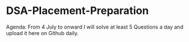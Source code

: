 # DSA-Placement-Preparation
Agenda: From 4 July to onward I will solve at least 5 Questions a day and upload it here on Github daily.
